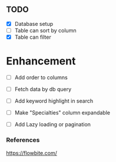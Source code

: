 ## TODO
- [X] Database setup
- [ ] Table can sort by column
- [X] Table can filter

# Enhancement
- [ ] Add order to columns 
- [ ] Fetch data by db query
- [ ] Add keyword highlight in search
- [ ] Make "Specialties" column expandable 
- [ ] Add Lazy loading or pagination


### References
https://flowbite.com/